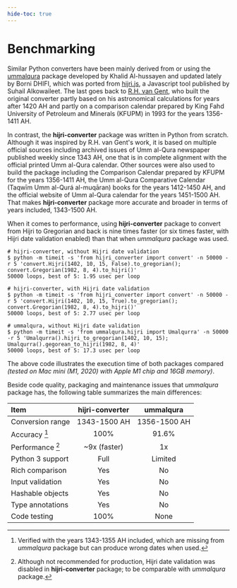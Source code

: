 ```yaml
---
hide-toc: true
---
```


# Benchmarking

Similar Python converters have been mainly derived from or using the [ummalqura]
package developed by Khalid Al-hussayen and updated lately by Borni DHIFI, which
was ported from [hijri.js], a Javascript tool published by Suhail Alkowaileet.
The last goes back to [R.H. van Gent], who built the original converter partly
based on his astronomical calculations for years after 1420 AH and partly on a
comparison calendar prepared by King Fahd University of Petroleum and Minerals
(KFUPM) in 1993 for the years 1356-1411 AH.

In contrast, the **hijri-converter** package was written in Python from scratch.
Although it was inspired by R.H. van Gent's work, it is based on multiple
official sources including archived issues of Umm al-Qura newspaper published
weekly since 1343 AH, one that is in complete alignment with the official
printed Umm al-Qura calendar. Other sources were also used to build the package
including the Comparison Calendar prepared by KFUPM for the years 1356-1411 AH,
the Umm al-Qura Comparative Calendar (Taqwīm Umm al-Qurá al-muqāran) books for
the years 1412-1450 AH, and the official website of Umm al-Qura calendar for the
years 1451-1500 AH. That makes **hijri-converter** package more accurate and
broader in terms of years included, 1343-1500 AH.

When it comes to performance, using **hijri-converter** package to convert from
Hijri to Gregorian and back is nine times faster (or six times faster, with
Hijri date validation enabled) than that when _ummalqura_ package was used.

```shell
# hijri-converter, without Hijri date validation
$ python -m timeit -s 'from hijri_converter import convert' -n 50000 -r 5 'convert.Hijri(1402, 10, 15, False).to_gregorian(); convert.Gregorian(1982, 8, 4).to_hijri()'
50000 loops, best of 5: 1.95 usec per loop

# hijri-converter, with Hijri date validation
$ python -m timeit -s 'from hijri_converter import convert' -n 50000 -r 5 'convert.Hijri(1402, 10, 15, True).to_gregorian(); convert.Gregorian(1982, 8, 4).to_hijri()'
50000 loops, best of 5: 2.77 usec per loop

# ummalqura, without Hijri date validation
$ python -m timeit -s 'from ummalqura.hijri import Umalqurra' -n 50000 -r 5 'Umalqurra().hijri_to_gregorian(1402, 10, 15); Umalqurra().gegorean_to_hijri(1982, 8, 4)'
50000 loops, best of 5: 17.3 usec per loop
```

The above code illustrates the execution time of both packages compared _(tested
on Mac mini (M1, 2020) with Apple M1 chip and 16GB memory)_.

Beside code quality, packaging and maintenance issues that _ummalqura_ package
has, the following table summarizes the main differences:

| Item             | hijri-converter |  ummalqura   |
| :--------------- | :-------------: | :----------: |
| Conversion range |  1343-1500 AH   | 1356-1500 AH |
| Accuracy [^a]    |      100%       |    91.6%     |
| Performance [^p] |  ~9x (faster)   |      1x      |
| Python 3 support |      Full       |   Limited    |
| Rich comparison  |       Yes       |      No      |
| Input validation |       Yes       |      No      |
| Hashable objects |       Yes       |      No      |
| Type annotations |       Yes       |      No      |
| Code testing     |      100%       |     None     |

<!-- prettier-ignore -->
[^a]: Verified with the years 1343-1355 AH included, which are missing from
_ummalqura_ package but can produce wrong dates when used.

<!-- prettier-ignore -->
[^p]: Although not recommended for production, Hijri date validation was
disabled in **hijri-converter** package; to be comparable with _ummalqura_
package.

[ummalqura]: https://pypi.org/project/ummalqura/
[hijri.js]: https://github.com/xsoh/Hijri.js
[r.h. van gent]: http://www.staff.science.uu.nl/~gent0113/islam/ummalqura.htm
